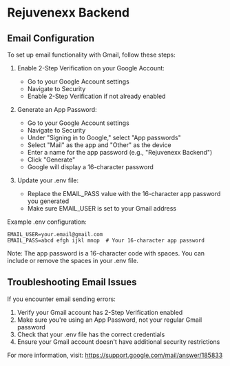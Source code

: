 # Rejuvenexx Backend

## Email Configuration

To set up email functionality with Gmail, follow these steps:

1. Enable 2-Step Verification on your Google Account:
   - Go to your Google Account settings
   - Navigate to Security
   - Enable 2-Step Verification if not already enabled

2. Generate an App Password:
   - Go to your Google Account settings
   - Navigate to Security
   - Under "Signing in to Google," select "App passwords"
   - Select "Mail" as the app and "Other" as the device
   - Enter a name for the app password (e.g., "Rejuvenexx Backend")
   - Click "Generate"
   - Google will display a 16-character password

3. Update your .env file:
   - Replace the EMAIL_PASS value with the 16-character app password you generated
   - Make sure EMAIL_USER is set to your Gmail address

Example .env configuration:
```
EMAIL_USER=your.email@gmail.com
EMAIL_PASS=abcd efgh ijkl mnop  # Your 16-character app password
```

Note: The app password is a 16-character code with spaces. You can include or remove the spaces in your .env file.

## Troubleshooting Email Issues

If you encounter email sending errors:

1. Verify your Gmail account has 2-Step Verification enabled
2. Make sure you're using an App Password, not your regular Gmail password
3. Check that your .env file has the correct credentials
4. Ensure your Gmail account doesn't have additional security restrictions

For more information, visit: https://support.google.com/mail/answer/185833 